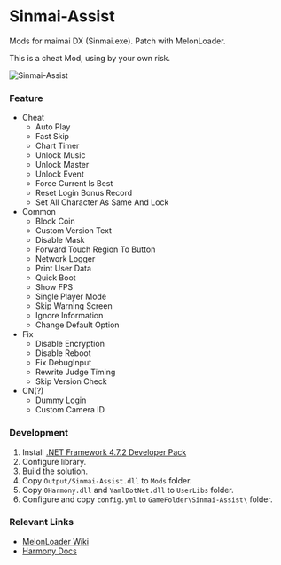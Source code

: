# Sinmai-Assist
Mods for maimai DX (Sinmai.exe). Patch with MelonLoader.  

This is a cheat Mod, using by your own risk.

![Sinmai-Assist](https://counter.wyh2004.top/get/@Sinmai-Assist?theme=gelbooru)

### Feature
- Cheat
	- Auto Play
	- Fast Skip
	- Chart Timer
    - Unlock Music
    - Unlock Master
	- Unlock Event
	- Force Current ls Best
	- Reset Login Bonus Record
    - Set All Character As Same And Lock
- Common
	- Block Coin
	- Custom Version Text
	- Disable Mask
	- Forward Touch Region To Button
	- Network Logger
	- Print User Data
	- Quick Boot
	- Show FPS
	- Single Player Mode
	- Skip Warning Screen
    - Ignore Information
    - Change Default Option
- Fix
	- Disable Encryption
	- Disable Reboot
	- Fix DebugInput
	- Rewrite Judge Timing
	- Skip Version Check
- CN(?)
	- Dummy Login
	- Custom Camera ID


### Development

1. Install [.NET Framework 4.7.2 Developer Pack](https://dotnet.microsoft.com/download/dotnet-framework/net472)
2. Configure library.
3. Build the solution.
4. Copy `Output/Sinmai-Assist.dll` to `Mods` folder.
5. Copy `0Harmony.dll` and `YamlDotNet.dll` to `UserLibs` folder.
6. Configure and copy `config.yml` to `GameFolder\Sinmai-Assist\` folder.


### Relevant Links

* [MelonLoader Wiki](https://melonwiki.xyz/#/modders/quickstart)
* [Harmony Docs](https://harmony.pardeike.net/articles/patching-prefix.html)
